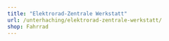 ```yaml
---
title: "Elektrorad-Zentrale Werkstatt"
url: /unterhaching/elektrorad-zentrale-werkstatt/
shop: Fahrrad
---
```

